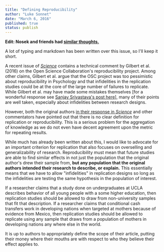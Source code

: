 ```yaml
---
title: "Defining Reproducibility"
author: "Luke Sonnet"
date: "March 6, 2016"
published: true
status: publish
---
```

 
**Edit: Nosek and friends had [similar thoughts.](http://retractionwatch.com/2016/03/07/lets-not-mischaracterize-replication-studies-authors/)**
 
A lot of typing and markdown has been written over this issue, so I'll keep it short.
 
A recent issue of [*Science*](http://science.sciencemag.org/content/351/6277) contains a technical comment by Gilbert et al. (2016) on the Open Science Collaboration's reproducibility project. Among other claims, Gilbert et al. argue that the OSC project was too pessimistic about reproducibility in Psychology and that infidelities in the replication studies could be at the core of the large number of failures to replicate. While Gilbert et al. may have made some mistakes themselves [for a wonderful response see [Sanjay Srivastava's post here](https://t.co/TkozjzeOei)], many of their points are well taken, especially about infidelities between research designs.
 
However, both the original authors [in their response in *Science*](http://science.sciencemag.org/content/351/6277/1037.3.full) and other commentators have pointed out that there is no clear definition for replication or reproducibility. This is a serious problem for the aggregation of knowledge as we do not even have decent agreement upon the metric for repeating results.
 
While much has already been written about this, I would like to advocate for an important criterion for replication that also focuses on overselling and generalizability of research. Reproducibility must mean that future studies are able to find similar effects in not just the population that the original author's drew their sample from, **but any population that the original authors intended their research to describe, or explain.** This essentially means that we have to allow "infidelities" in replication designs so long as the infidelities are testing the same hypothesis in the population of interest.
 
If a researcher claims that a study done on undergraduates at UCLA describes behavior of all young people with a some higher education, then replication studies should be allowed to draw from non-university samples that fit that description. If a researcher claims that conditional cash transfers work in developing nations when targeted at mothers because of evidence from Mexico, then replication studies should be allowed to replicate using any sample that draws from a population of mothers in developing nations any where else in the world.
 
It is up to authors to appropriately define the scope of their article, putting their money where their mouths are with respect to who they believe their effect applies to.
